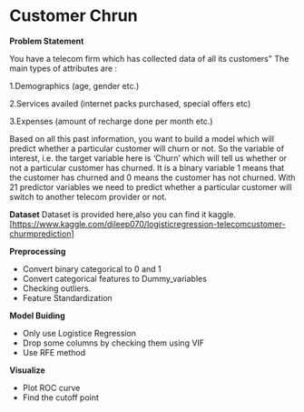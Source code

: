 # Customer Chrun

**Problem Statement**

You have a telecom firm which has collected data of all its customers" The main types of attributes are : 

1.Demographics (age, gender etc.) 

2.Services availed (internet packs purchased, special offers etc) 

3.Expenses (amount of recharge done per month etc.) 

Based on all this past information, you want to build a model which will predict whether a particular customer will churn or not. So the variable of interest, i.e. the target variable here is ‘Churn’ which will tell us whether or not a particular customer has churned. It is a binary variable 1 means that the customer has churned and 0 means the customer has not churned. With 21 predictor variables we need to predict whether a particular customer will switch to another telecom provider or not.




**Dataset**
Dataset is provided here,also you can find it kaggle.
[https://www.kaggle.com/dileep070/logisticregression-telecomcustomer-churmprediction]





**Preprocessing**

- Convert binary categorical to 0 and 1
- Convert categorical features to Dummy_variables
- Checking outliers.
- Feature Standardization






**Model Buiding**

- Only use Logistice Regression
- Drop some columns by checking them using VIF
- Use RFE method







**Visualize**
- Plot ROC curve
- Find the cutoff point
